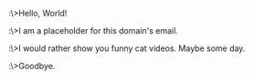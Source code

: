 <html>
<body>
<p>:\>Hello, World!</p>
<p>:\>I am a placeholder for this domain's email.</p>
<p>:\>I would rather show you funny cat videos. Maybe some day.</p>
<p>:\>Goodbye.</p>
</body>
</html>
